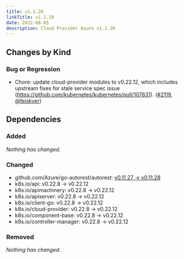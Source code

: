 ```yaml
---
title: v1.1.20
linkTitle: v1.1.20
date: 2022-08-05
description: Cloud Provider Azure v1.1.20
---
```



## Changes by Kind

### Bug or Regression

- Chore: update cloud-provider modules to v0.22.12, which includes upstream fixes for stale service spec issue (https://github.com/kubernetes/kubernetes/pull/107631). ([#2119](https://github.com/kubernetes-sigs/cloud-provider-azure/pull/2119), [@feiskyer](https://github.com/feiskyer))


## Dependencies

### Added

_Nothing has changed._

### Changed
- github.com/Azure/go-autorest/autorest: [v0.11.27 → v0.11.28](https://github.com/Azure/go-autorest/autorest/compare/v0.11.27...v0.11.28)
- k8s.io/api: v0.22.8 → v0.22.12
- k8s.io/apimachinery: v0.22.8 → v0.22.12
- k8s.io/apiserver: v0.22.8 → v0.22.12
- k8s.io/client-go: v0.22.8 → v0.22.12
- k8s.io/cloud-provider: v0.22.8 → v0.22.12
- k8s.io/component-base: v0.22.8 → v0.22.12
- k8s.io/controller-manager: v0.22.8 → v0.22.12

### Removed
_Nothing has changed._
